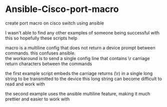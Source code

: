 # Ansible-Cisco-port-macro
create port macro on cisco switch using ansible

I wasn't able to find any other examples of someone being successful with this so hopefully these scripts help

macro is a multiline config that does not return a device prompt between commands.  this confuses ansible.  
the workaround is to send a single config line that contains \r carriage return characters between the commands

the first example script embeds the carriage returns (\r) in a single long string to be transmitted to the device
this long string can become difficult to read and work with

the second example uses the ansible multiline feature, making it much prettier and easier to work with
